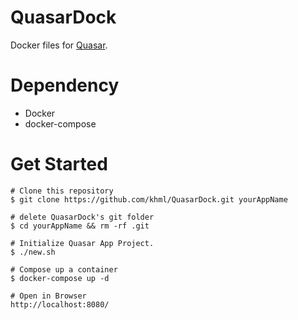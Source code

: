 # QuasarDock
Docker files for [Quasar](https://quasar.dev/).

# Dependency
- Docker
- docker-compose

# Get Started

```
# Clone this repository
$ git clone https://github.com/khml/QuasarDock.git yourAppName

# delete QuasarDock's git folder
$ cd yourAppName && rm -rf .git

# Initialize Quasar App Project.
$ ./new.sh

# Compose up a container
$ docker-compose up -d

# Open in Browser
http://localhost:8080/

```
